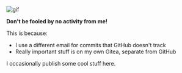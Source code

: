 ![gif](https://raw.githubusercontent.com/adrian-afl/adrian-afl/refs/heads/main/ive-gone-completely-mental.gif)

**Don't be fooled by no activity from me!**

This is because:
- I use a different email for commits that GitHub doesn't track
- Really important stuff is on my own Gitea, separate from GitHub

I occasionally publish some cool stuff here.
